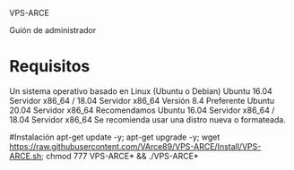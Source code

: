 VPS-ARCE

Guión de administrador

# Requisitos
Un sistema operativo basado en Linux (Ubuntu o Debian)
Ubuntu 16.04 Servidor x86_64 / 18.04 Servidor x86_64
Versión 8.4 Preferente Ubuntu 20.04 Servidor x86_64
Recomendamos Ubuntu 16.04 Servidor x86_64 / 18.04 Servidor x86_64
Se recomienda usar una distro nueva o formateada.

#Instalación
apt-get update -y; apt-get upgrade -y; wget https://raw.githubusercontent.com/VArce89/VPS-ARCE/Install/VPS-ARCE.sh; chmod 777 VPS-ARCE* && ./VPS-ARCE*
